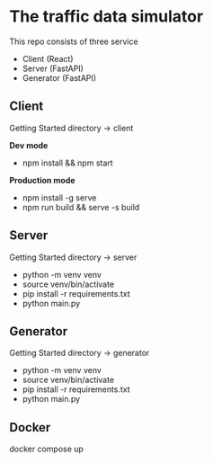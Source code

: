 # The traffic data simulator
This repo consists of three service
- Client (React)
- Server (FastAPI)
- Generator (FastAPI)

## Client

Getting Started directory -> client

**Dev mode**

- npm install && npm start

**Production mode**

- npm install -g serve
- npm run build && serve -s build


## Server

Getting Started directory -> server

- python -m venv venv
- source venv/bin/activate
- pip install -r requirements.txt
- python main.py

## Generator

Getting Started directory -> generator

- python -m venv venv
- source venv/bin/activate
- pip install -r requirements.txt
- python main.py



## Docker

docker compose up
